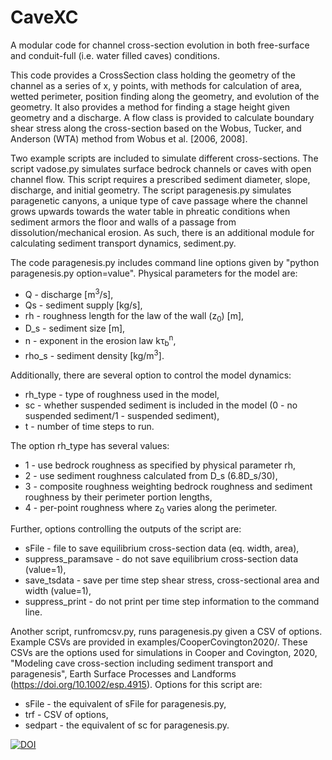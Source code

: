 # CaveXC

A modular code for channel cross-section evolution in both free-surface and conduit-full (i.e. water filled caves) conditions.

This code provides a CrossSection class holding the geometry of the channel as a series of x, y points, with methods for calculation of area, wetted perimeter, position finding along the geometry, and evolution of the geometry. It also provides a method for finding a stage height given geometry and a discharge. A flow class is provided to calculate boundary shear stress along the cross-section based on the Wobus, Tucker, and Anderson (WTA) method from Wobus et al. [2006, 2008].

Two example scripts are included to simulate different cross-sections. The script vadose.py simulates surface bedrock channels or caves with open channel flow. This script requires a prescribed sediment diameter, slope, discharge, and initial geometry. The script paragenesis.py simulates paragenetic canyons, a unique type of cave passage where the channel grows upwards towards the water table in phreatic conditions when sediment armors the floor and walls of a passage from dissolution/mechanical erosion. As such, there is an additional module for calculating sediment transport dynamics, sediment.py.

The code paragenesis.py includes command line options given by "python paragenesis.py option=value". Physical parameters for the model are:

  * Q - discharge [m<sup>3</sup>/s],
  * Qs - sediment supply [kg/s],
  * rh - roughness length for the law of the wall (z<sub>0</sub>) [m],
  * D_s - sediment size [m],
  * n - exponent in the erosion law kτ<sub>b</sub><sup>n</sup>,
  * rho_s - sediment density [kg/m<sup>3</sup>].

Additionally, there are several option to control the model dynamics:
  * rh_type - type of roughness used in the model,
  * sc - whether suspended sediment is included in the model (0 - no suspended sediment/1 - suspended sediment),
  * t - number of time steps to run.

The option rh_type has several values:
  * 1 - use bedrock roughness as specified by physical parameter rh,
  * 2 - use sediment roughness calculated from D_s (6.8D_s/30),
  * 3 - composite roughness weighting bedrock roughness and sediment roughness by their perimeter portion lengths,
  * 4 - per-point roughness where z<sub>0</sub> varies along the perimeter.

Further, options controlling the outputs of the script are:
  * sFile - file to save equilibrium cross-section data (eq. width, area),
  * suppress_paramsave - do not save equilibrium cross-section data (value=1),
  * save_tsdata - save per time step shear stress, cross-sectional area and width (value=1),
  * suppress_print - do not print per time step information to the command line.

Another script, runfromcsv.py, runs paragenesis.py given a CSV of options. Example CSVs are provided in examples/CooperCovington2020/. These CSVs are the options used for simulations in Cooper and Covington, 2020, "Modeling cave cross-section including sediment transport and paragenesis", Earth Surface Processes and Landforms (https://doi.org/10.1002/esp.4915). Options for this script are:
  * sFile - the equivalent of sFile for paragenesis.py,
  * trf - CSV of options,
  * sedpart - the equivalent of sc for paragenesis.py.





  [![DOI](https://zenodo.org/badge/DOI/10.5281/zenodo.3819553.svg)](https://doi.org/10.5281/zenodo.3819553)
